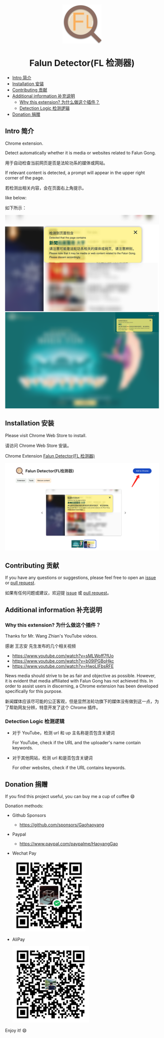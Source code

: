 <p align="center">
  <img src="./images/fullIcon.png" alt="Falun Detector Logo"/>
</p>

<h1 align="center">
  Falun Detector(FL 检测器)
</h1>

<!-- @import "[TOC]" {cmd="toc" depthFrom=1 depthTo=6 orderedList=false} -->

<!-- code_chunk_output -->

- [Intro 简介](#intro-简介)
- [Installation 安装](#installation-安装)
- [Contributing 贡献](#contributing-贡献)
- [Additional information 补充说明](#additional-information-补充说明)
  - [Why this extension? 为什么做这个插件？](#why-this-extension-为什么做这个插件)
  - [Detection Logic 检测逻辑](#detection-logic-检测逻辑)
- [Donation 捐赠](#donation-捐赠)

<!-- /code_chunk_output -->

## Intro 简介

Chrome extension.

Detect automatically whether it is media or websites related to Falun Gong.

用于自动检查当前网页是否是法轮功系的媒体或网站。

If relevant content is detected, a prompt will appear in the upper right corner of the page.

若检测出相关内容，会在页面右上角提示。

like below:

如下所示：

![](./assets/sample.png)
![](./assets/sample2.png)

## Installation 安装

Please visit Chrome Web Store to install.

请访问 Chrome Web Store 安装。

Chrome Extension [Falun Detector(FL 检测器)](https://chromewebstore.google.com/detail/falun-detectorfl%E6%A3%80%E6%B5%8B%E5%99%A8/offfnjcopfmjjlgicomblholdioonenc)

![](./assets/installation.jpg)

## Contributing 贡献

If you have any questions or suggestions, please feel free to open an [issue](https://github.com/Gaohaoyang/falun-detector/issues) or [pull request](https://github.com/Gaohaoyang/falun-detector/pulls).

如果有任何问题或建议，欢迎提 [issue](https://github.com/Gaohaoyang/falun-detector/issues) 或 [pull request](https://github.com/Gaohaoyang/falun-detector/pulls)。

## Additional information 补充说明

### Why this extension? 为什么做这个插件？

Thanks for Mr. Wang Zhian's YouTube videos.

感谢 王志安 先生发布的几个相关视频

- https://www.youtube.com/watch?v=sMLWpff7fUo
- https://www.youtube.com/watch?v=b09IPGBoHkc
- https://www.youtube.com/watch?v=HwoLIFbsRFE

News media should strive to be as fair and objective as possible. However, it is evident that media affiliated with Falun Gong has not achieved this. In order to assist users in discerning, a Chrome extension has been developed specifically for this purpose.

新闻媒体应该尽可能的公正客观，但是显然法轮功旗下的媒体没有做到这一点，为了帮助网友分辨，特意开发了这个 Chrome 插件。

### Detection Logic 检测逻辑

- 对于 YouTube，检测 url 和 up 主名称是否包含关键词

  For YouTube, check if the URL and the uploader's name contain keywords.

- 对于其他网站，检测 url 和是否包含关键词

  For other websites, check if the URL contains keywords.

## Donation 捐赠

If you find this project useful, you can buy me a cup of coffee :smile:

Donation methods:

- Github Sponsors
  - https://github.com/sponsors/Gaohaoyang
- Paypal
  - https://www.paypal.com/paypalme/HaoyangGao
- Wechat Pay

  <img src="./assets/wechatPay.png" width="240"/>
- AliPay

  <img src="./assets/alipay.png" width="250"/>

Enjoy it! :smile:
